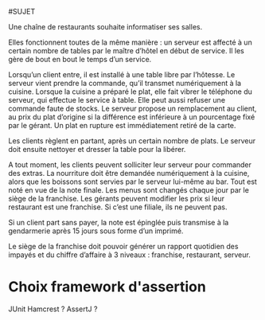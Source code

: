 #SUJET

Une chaîne de restaurants souhaite informatiser ses salles.

Elles fonctionnent toutes de la même manière : un serveur est affecté à un 
certain nombre de tables par le maître d’hôtel en début de service. 
Il les gère de bout en bout le temps d’un service.

Lorsqu’un client entre, il est installé à une table libre par l’hôtesse.
Le serveur vient prendre la commande, qu’il transmet numériquement à la cuisine. 
Lorsque la cuisine a préparé le plat, elle fait vibrer le téléphone du serveur, 
qui effectue le service à table. Elle peut aussi refuser une commande faute de stocks. 
Le serveur propose un remplacement au client, au prix du plat d’origine si la 
différence est inférieure à un pourcentage fixé par le gérant. Un plat en rupture 
est immédiatement retiré de la carte.

Les clients règlent en partant, après un certain nombre de plats. 
Le serveur doit ensuite nettoyer et dresser la table pour la libérer.

A tout moment, les clients peuvent solliciter leur serveur pour commander des extras. 
La nourriture doit être demandée numériquement à la cuisine, alors que les boissons 
sont servies par le serveur lui-même au bar. Tout est noté en vue de la note finale.
Les menus sont changés chaque jour par le siège de la franchise. Les gérants peuvent 
modifier les prix si leur restaurant est une franchise. Si c’est une filiale, 
ils ne peuvent pas.

Si un client part sans payer, la note est épinglée puis transmise à la gendarmerie 
après 15 jours sous forme d’un imprimé.

Le siège de la franchise doit pouvoir générer un rapport quotidien des impayés 
et du chiffre d’affaire à 3 niveaux : franchise, restaurant, serveur.


# Choix framework d'assertion
JUnit
Hamcrest ?
AssertJ ?